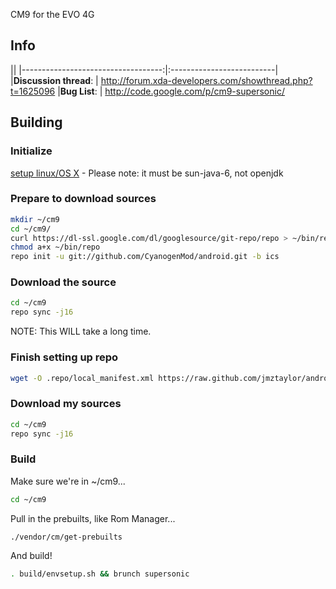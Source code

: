 CM9 for the EVO 4G

## Info

||
|-----------------------------------:|:--------------------------|
|**Discussion thread**: | http://forum.xda-developers.com/showthread.php?t=1625096
|**Bug List**:		| http://code.google.com/p/cm9-supersonic/

## Building 

### Initialize
[setup linux/OS X](http://source.android.com/source/initializing.html) - Please note: it must be sun-java-6, not openjdk

### Prepare to download sources
```bash
mkdir ~/cm9
cd ~/cm9/
curl https://dl-ssl.google.com/dl/googlesource/git-repo/repo > ~/bin/repo
chmod a+x ~/bin/repo
repo init -u git://github.com/CyanogenMod/android.git -b ics
```

### Download the source
```bash
cd ~/cm9
repo sync -j16
```
NOTE: This WILL take a long time.

### Finish setting up repo
```bash
wget -O .repo/local_manifest.xml https://raw.github.com/jmztaylor/android_device_htc_supersonic/master/Manifest/local_manifest.xml
```

### Download my sources
```bash
cd ~/cm9
repo sync -j16
```

### Build
Make sure we're in ~/cm9...
```bash
cd ~/cm9
```
Pull in the prebuilts, like Rom Manager...
```bash
./vendor/cm/get-prebuilts
```
And build!
```bash
. build/envsetup.sh && brunch supersonic
```

